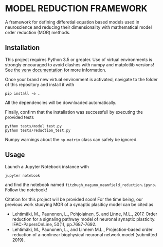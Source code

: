 # MODEL REDUCTION FRAMEWORK

A framework for defining differetial equation based models used in neuroscience
and reducing their dimensionality with mathematical model order reduction (MOR) methods.

## Installation

This project requires Python 3.5 or greater. Use of virtual environments is
strongly encouraged to avoid clashes with numpy and matplotlib versions! See
[the venv documentation](https://docs.python.org/3/tutorial/venv.html) for more
information.

Once your brand new virtual environment is activated, navigate to the folder of
this repository and install it with 
``` 
pip install -e .  
```
All the dependencies will be downloaded automatically.

Finally, confirm that the installation was successfull by executing the provided tests
```
python tests/model_test.py
python tests/reduction_test.py
```
Numpy warnings about the `np.matrix` class can safely be ignored.

## Usage

Launch a Jupyter Notebook instance with
```
jupyter notebook
```
and find the notebook named `fitzhugh_nagumo_meanfield_reduction.ipynb`. Follow the notebook!

Citation for this project will be provided soon! For the time being, our previous work studying MOR
of a synaptic plasiticy model can be cited as 

- Lehtimäki, M., Paunonen, L., Pohjolainen, S. and Linne, M.L., 2017. Order
  reduction for a signaling pathway model of neuronal synaptic plasticity.
  IFAC-PapersOnLine, 50(1), pp.7687-7692.
- Lehtimäki, M., Paunonen, L., and Linnem M.L., Projection-based
  order reduction of a nonlinear biophysical neuronal network model (submitted 2019).
